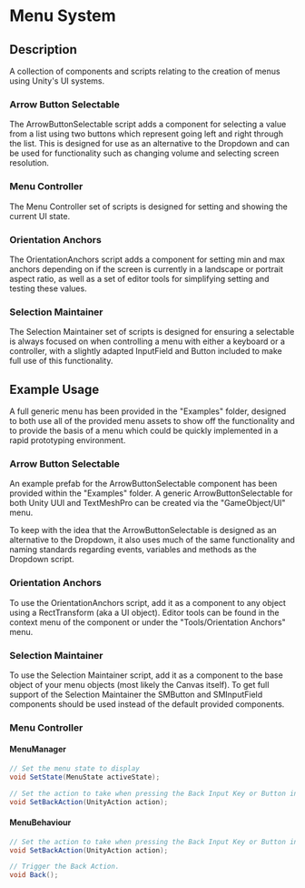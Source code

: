 # Menu System
## Description
A collection of components and scripts relating to the creation of menus using Unity's UI systems.

### Arrow Button Selectable
The ArrowButtonSelectable script adds a component for selecting a value from a list using two buttons which represent going left and right through the list. This is designed for use as an alternative to the Dropdown and can be used for functionality such as changing volume and selecting screen resolution.

### Menu Controller
The Menu Controller set of scripts is designed for setting and showing the current UI state.

### Orientation Anchors
The OrientationAnchors script adds a component for setting min and max anchors depending on if the screen is currently in a landscape or portrait aspect ratio, as well as a set of editor tools for simplifying setting and testing these values.

### Selection Maintainer
The Selection Maintainer set of scripts is designed for ensuring a selectable is always focused on when controlling a menu with either a keyboard or a controller, with a slightly adapted InputField and Button included to make full use of this functionality. 
## Example Usage

A full generic menu has been provided in the "Examples" folder, designed to both use all of the provided menu assets to show off the functionality and to provide the basis of a menu which could be quickly implemented in a rapid prototyping environment. 

### Arrow Button Selectable
An example prefab for the ArrowButtonSelectable component has been provided within the "Examples" folder. A generic ArrowButtonSelectable for both Unity UUI and TextMeshPro can be created via the "GameObject/UI" menu.

To keep with the idea that the ArrowButtonSelectable is designed as an alternative to the Dropdown, it also uses much of the same functionality and naming standards regarding events, variables and methods as the Dropdown script.

### Orientation Anchors
To use the OrientationAnchors script, add it as a component to any object using a RectTransform (aka a UI object). Editor tools can be found in the context menu of the component or under the "Tools/Orientation Anchors" menu.

### Selection Maintainer
To use the Selection Maintainer script, add it as a component to the base object of your menu objects (most likely the Canvas itself). To get full support of the Selection Maintainer the SMButton and SMInputField components should be used instead of the default provided components.

### Menu Controller
#### MenuManager
```csharp
// Set the menu state to display
void SetState(MenuState activeState);

// Set the action to take when pressing the Back Input Key or Button in the current MenuState.
void SetBackAction(UnityAction action);
```

#### MenuBehaviour
```csharp
// Set the action to take when pressing the Back Input Key or Button in this behaviour.
void SetBackAction(UnityAction action);

// Trigger the Back Action.
void Back();
```